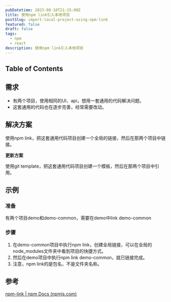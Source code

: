 ```yaml
---
pubDatetime: 2023-08-10T21:15:00Z
title: 使用npm link引入本地项目
postSlug: import-local-project-using-npm-link
featured: false
draft: false
tags:
  - npm
  - react
description: 使用npm link引入本地项目
---
```


## Table of Contents

## 需求

- 有两个项目，使用相同的UI、api，想用一套通用的代码解决问题。
- 这套通用的代码也在逐步完善，经常需要改动。

## 解决方案

使用npm link，把这套通用代码项目创建一个全局的链接，然后在那两个项目中链接。

**更新方案**

使用git template，把这套通用代码项目创建一个模板，然后在那两个项目中引用。


## 示例

### 准备

有两个项目demo和demo-common，需要在demo中link demo-common

### 步骤

1. 在demo-common项目中执行npm link，创建全局链接，可以在全局的node_modules文件夹中看到项目的快捷方式。
1. 然后在demo项目中执行npm link demo-common，就已链接完成。
1. 注意，npm link的是包名，不是文件夹名称。

## 参考

[npm-link | npm Docs (npmjs.com)](https://docs.npmjs.com/cli/v8/commands/npm-link)
